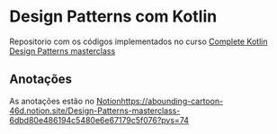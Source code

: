 # Design Patterns com Kotlin
Repositorio com os códigos implementados no curso [Complete Kotlin Design Patterns masterclass](https://udemy.com/course/kotlindesignpatterns/)

## Anotações
As anotações estão no [Notion](https://abounding-cartoon-46d.notion.site/Design-Patterns-masterclass-6dbd80e486194c5480e6e67179c5f076?pvs=74)https://abounding-cartoon-46d.notion.site/Design-Patterns-masterclass-6dbd80e486194c5480e6e67179c5f076?pvs=74
